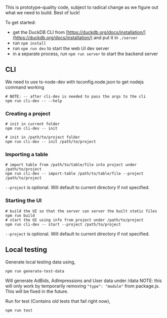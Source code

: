 This is prototype-quality code, subject to radical change as we figure out
what we need to build. Best of luck!

To get started:

- get the DuckDB CLI from [https://duckdb.org/docs/installation/](https://duckdb.org/docs/installation/) and put it in `./server`
- run `npm install`
- run `npm run dev` to start the web UI dev server
- in a separate process, run `npm run server` to start the backend server

## CLI
We need to use ts-node-dev with tsconfig.node.json to get nodejs command working
```
# NOTE: -- after cli-dev is needed to pass the args to the cli
npm run cli-dev -- --help
```

### Creating a project
```
# init in current folder
npm run cli-dev -- init
```

```
# init in /path/to/project folder
npm run cli-dev -- init /path/to/project
```

### Importing a table
```
# import table from /path/to/table/file into project under /path/to/project
npm run cli-dev -- import-table /path/to/table/file --project /path/to/project
```
`--project` is optional. Will default to current directory if not specified.

### Starting the UI
```
# build the UI so that the server can server the built static files
npm run build
# start the UI using info from project under /path/to/project
npm run cli-dev -- start --project /path/to/project
```
`--project` is optional. Will default to current directory if not specified.

## Local testing
Generate local testing data using,
```
npm run generate-test-data
```
Will generate AdBids, AdImpressions and User data under /data
NOTE: this will only work by temporarily removing `"type": "module"` from package.js. This will be fixed in the future.

Run for test (Contains old tests that fail right now),
```
npm run test
```
